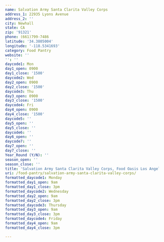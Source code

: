 ```yaml
---
name: Salvation Army Santa Clarita Valley Corps
address_1: 22935 Lyons Avenue
address_2: ''
city: Newhall
state: CA
zip: '91321'
phone: (661)799-7486
latitude: '34.3805004'
longitude: '-118.5341693'
category: Food Pantry
website: ''
'': ''
daycode1: Mon
day1_open: 0900
day1_close: '1500'
daycode2: Wed
day2_open: 0900
day2_close: '1500'
daycode3: Thu
day3_open: 0900
day3_close: '1500'
daycode4: Fri
day4_open: 0900
day4_close: '1500'
daycode5: ''
day5_open: ''
day5_close: ''
daycode6: ''
day6_open: ''
daycode7: ''
day7_open: ''
day7_close: ''
Year_Round (Y/N): ''
season_open: ''
season_close: ''
title: 'Salvation Army Santa Clarita Valley Corps, Food Oasis Los Angeles'
uri: /food-pantry/salvation-army-santa-clarita-valley-corps/
formatted_daycode1: Monday
formatted_day1_open: 9am
formatted_day1_close: 3pm
formatted_daycode2: Wednesday
formatted_day2_open: 9am
formatted_day2_close: 3pm
formatted_daycode3: Thursday
formatted_day3_open: 9am
formatted_day3_close: 3pm
formatted_daycode4: Friday
formatted_day4_open: 9am
formatted_day4_close: 3pm

---
```

